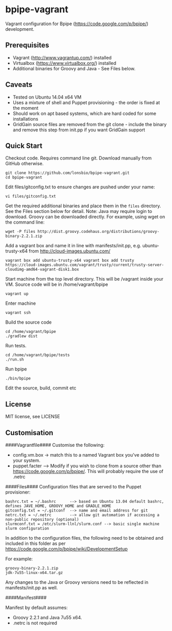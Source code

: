 bpipe-vagrant
=============

Vagrant configuration for Bpipe (https://code.google.com/p/bpipe/) development.

Prerequisites
----
- Vagrant (http://www.vagrantup.com/) installed
- Virtualbox (https://www.virtualbox.org/) installed
- Additional binaries for Groovy and Java - See Files below.

Caveats
----
- Tested on Ubuntu 14.04 x64 VM
- Uses a mixture of shell and Puppet provisioning - the order is fixed at the moment
- Should work on apt based systems, which are hard coded for some installations
- GridGain source files are removed from the git clone - include the binary and remove this step from init.pp if you want GridGain support


Quick Start
----

Checkout code. Requires command line git. Download manually from GitHub otherwise.

	git clone https://github.com/lonsbio/bpipe-vagrant.git
	cd bpipe-vagrant

Edit files/gitconfig.txt to ensure changes are pushed under your name:

	vi files/gitconfig.txt

Get the required additional binaries and place them in the `files` directory. See the Files section below for detail. Note: Java may require login to download. Groovy can be downloaded directly. For example, using wget on the command line:

	wget -P files http://dist.groovy.codehaus.org/distributions/groovy-binary-2.2.1.zip

Add a vagrant box and name it in line with manifests/init.pp, e.g. ubuntu-trusty-x64 from http://cloud-images.ubuntu.com/

	vagrant box add ubuntu-trusty-x64 vagrant box add trusty https://cloud-images.ubuntu.com/vagrant/trusty/current/trusty-server-cloudimg-amd64-vagrant-disk1.box

 Start machine from the top level directory. This will be /vagrant inside your VM. Source code will be in /home/vagrant/bpipe

	vagrant up

Enter machine

	vagrant ssh

Build the source code

	cd /home/vagrant/bpipe
	./gradlew dist

Run tests.

	cd /home/vagrant/bpipe/tests
	./run.sh

Run bpipe

	./bin/bpipe

Edit the source, build, commit etc


License
----
MIT license, see LICENSE


## Customisation ##

####Vagrantfile####
Customise the following:

- config.vm.box -> match this to a named Vagrant box you've added to your system.
- puppet.facter --> Modify if you wish to clone from a source other than https://code.google.com/p/bpipe/. This will probably require the use of .netrc  


####Files####
Configuration files that are served to the Puppet provisioner:

	bashrc.txt = ~/.bashrc 		--> based on Ubuntu 13.04 default bashrc, defines JAVE_HOME, GROOVY_HOME and GRADLE_HOME
	gitconfig.txt = ~/.gitconf 	--> name and email address for git
	netrc.txt = ~/.netrc		--> allow git automation if accessing a non-public repository (optional)
	slurmconf.txt = /etc/slurm-llnl/slurm.conf --> basic single machine slurm configuration

In addition to the configuration files, the following need to be obtained and included in this folder as
per https://code.google.com/p/bpipe/wiki/DevelopmentSetup

For example:

	groovy-binary-2.2.1.zip
	jdk-7u55-linux-x64.tar.gz

Any changes to the Java or Groovy versions need to be reflected in manifests/init.pp as well.

####Manifest####

Manifest by default assumes:
- Groovy 2.2.1 and Java 7u55 x64.
- .netrc is not required
